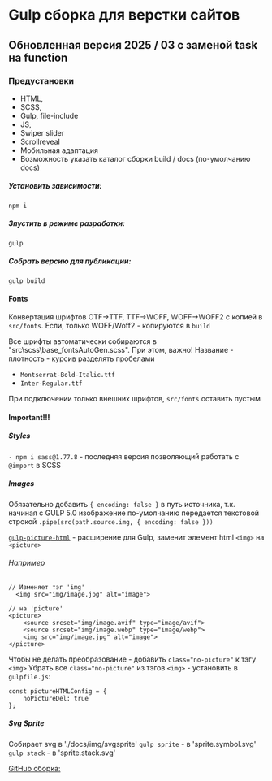 # Gulp сборка для верстки сайтов

## Обновленная версия 2025 / 03 с заменой task на function

### Предустановки

- HTML,
- SCSS,
- Gulp, file-include
- JS,
- Swiper slider
- Scrollreveal
- Мобильная адаптация
- Возможность указать каталог сборки build / docs (по-умолчанию docs)

##### Установить зависимости:
```
npm i
```

##### Зпустить в режиме разработки:
```
gulp
```

##### Собрать версию для публикации:
```
gulp build
```

#### Fonts

Конвертация шрифтов OTF->TTF, TTF->WOFF, WOFF->WOFF2 с копией в `src/fonts`. Если, только WOFF/Woff2 - копируются в `build`

Все шрифты автоматически собираются в "src\scss\base\_fontsAutoGen.scss".
При этом, важно! Название - плотность - курсив разделять пробелами
- `Montserrat-Bold-Italic.ttf`
- `Inter-Regular.ttf`

При подключении только внешних шрифтов, `src/fonts` оставить пустым

#### Important!!!

##### Styles

`- npm i sass@1.77.8` - последняя версия позволяющий работать с `@import` в SCSS

##### Images

Обязательно добавить `{ encoding: false }` в путь источника, т.к. начиная с GULP 5.0 изображение по-умолчанию передается текстовой строкой
`.pipe(src(path.source.img, { encoding: false }))`

[`gulp-picture-html`](https://github.com/WpWebr/gulp-picture-html) - расширение для Gulp, заменит элемент html `<img>` на `<picture>`


###### Например

```
// Изменяет тэг 'img'
  <img src="img/image.jpg" alt="image">
``` 

```
// на 'picture'
<picture>
    <source srcset="img/image.avif" type="image/avif">
    <source srcset="img/image.webp" type="image/webp">
    <img src="img/image.jpg" alt="image">
</picture>
```

Чтобы не делать преобразование - добавить `class="no-picture"` к тэгу `<img>`
Убрать все  `class="no-picture"` из тэгов `<img>` - установить в `gulpfile.js`:

```
const pictureHTMLConfig = {
    noPictureDel: true
};
```

##### Svg Sprite

Собирает svg в './docs/img/svgsprite'
`gulp sprite` - в 'sprite.symbol.svg'
`gulp stack` - в 'sprite.stack.svg'

[GitHub сборка:](https://github.com/Kovalchuk-Alexandr/Gulp-v04-2025.git)
